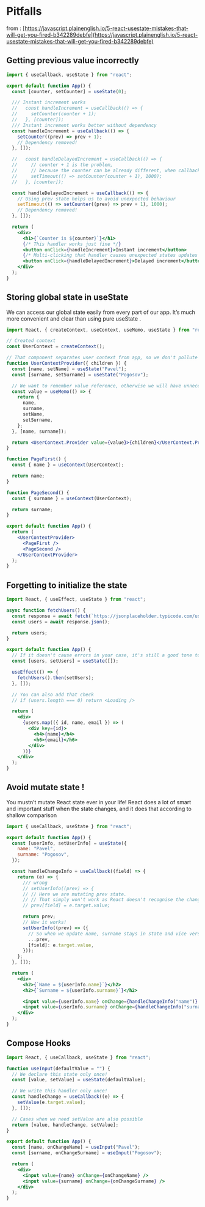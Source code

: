 # Pitfalls

from : [https://javascript.plainenglish.io/5-react-usestate-mistakes-that-will-get-you-fired-b342289debfe](https://javascript.plainenglish.io/5-react-usestate-mistakes-that-will-get-you-fired-b342289debfe)

## Getting previous value incorrectly

```jsx title='Not using it previous state can cause unexpected state updates'
import { useCallback, useState } from "react";

export default function App() {
  const [counter, setCounter] = useState(0);

  /// Instant increment works
  //   const handleIncrement = useCallback(() => {
  //     setCounter(counter + 1);
  //   }, [counter]);
  /// Instant increment works better without dependency
  const handleIncrement = useCallback(() => {
    setCounter((prev) => prev + 1);
    // Dependency removed!
  }, []);

  //   const handleDelayedIncrement = useCallback(() => {
  //     // counter + 1 is the problem,
  //     // because the counter can be already different, when callback invokes
  //     setTimeout(() => setCounter(counter + 1), 1000);
  //   }, [counter]);

  const handleDelayedIncrement = useCallback(() => {
    // Using prev state helps us to avoid unexpected behaviour
    setTimeout(() => setCounter((prev) => prev + 1), 1000);
    // Dependency removed!
  }, []);

  return (
    <div>
      <h1>{`Counter is ${counter}`}</h1>
      {/* This handler works just fine */}
      <button onClick={handleIncrement}>Instant increment</button>
      {/* Multi-clicking that handler causes unexpected states updates */}
      <button onClick={handleDelayedIncrement}>Delayed increment</button>
    </div>
  );
}
```

## Storing global state in useState

We can access our global state easily from every part of our app. It’s much more convenient and clear than using pure useState .

```jsx title='Use React Context.'
import React, { createContext, useContext, useMemo, useState } from "react";

// Created context
const UserContext = createContext();

// That component separates user context from app, so we don't pollute it
function UserContextProvider({ children }) {
  const [name, setName] = useState("Pavel");
  const [surname, setSurname] = useState("Pogosov");

  // We want to remember value reference, otherwise we will have unnecessary rerenders
  const value = useMemo(() => {
    return {
      name,
      surname,
      setName,
      setSurname,
    };
  }, [name, surname]);

  return <UserContext.Provider value={value}>{children}</UserContext.Provider>;
}

function PageFirst() {
  const { name } = useContext(UserContext);

  return name;
}

function PageSecond() {
  const { surname } = useContext(UserContext);

  return surname;
}

export default function App() {
  return (
    <UserContextProvider>
      <PageFirst />
      <PageSecond />
    </UserContextProvider>
  );
}
```

## Forgetting to initialize the state

```jsx title='Always initialize states'
import React, { useEffect, useState } from "react";

async function fetchUsers() {
  const response = await fetch(`https://jsonplaceholder.typicode.com/users`);
  const users = await response.json();

  return users;
}

export default function App() {
  // If it doesn't cause errors in your case, it's still a good tone to always initialize it (even with null)
  const [users, setUsers] = useState([]);

  useEffect(() => {
    fetchUsers().then(setUsers);
  }, []);

  // You can also add that check
  // if (users.length === 0) return <Loading />

  return (
    <div>
      {users.map(({ id, name, email }) => (
        <div key={id}>
          <h4>{name}</h4>
          <h6>{email}</h6>
        </div>
      ))}
    </div>
  );
}
```

## Avoid mutate state !

You mustn’t mutate React state ever in your life! React does a lot of smart and important stuff when the state changes, and it does that according to shallow comparison

```jsx title='Never mutate state ! '
import { useCallback, useState } from "react";

export default function App() {
  const [userInfo, setUserInfo] = useState({
    name: "Pavel",
    surname: "Pogosov",
  });

  const handleChangeInfo = useCallback((field) => {
    return (e) => {
      /// wrong
      // setUserInfo((prev) => {
      // // Here we are mutating prev state.
      // // That simply won't work as React doesn't recognise the change
      // prev[field] = e.target.value;

      return prev;
      // Now it works!
      setUserInfo((prev) => ({
        // So when we update name, surname stays in state and vice versa
        ...prev,
        [field]: e.target.value,
      }));
    };
  }, []);

  return (
    <div>
      <h2>{`Name = ${userInfo.name}`}</h2>
      <h2>{`Surname = ${userInfo.surname}`}</h2>

      <input value={userInfo.name} onChange={handleChangeInfo("name")} />
      <input value={userInfo.surname} onChange={handleChangeInfo("surname")} />
    </div>
  );
}
```

## Compose Hooks

```jsx title='Useinput will avoid using two hooks for name and surname'
import React, { useCallback, useState } from "react";

function useInput(defaultValue = "") {
  // We declare this state only once!
  const [value, setValue] = useState(defaultValue);

  // We write this handler only once!
  const handleChange = useCallback((e) => {
    setValue(e.target.value);
  }, []);

  // Cases when we need setValue are also possible
  return [value, handleChange, setValue];
}

export default function App() {
  const [name, onChangeName] = useInput("Pavel");
  const [surname, onChangeSurname] = useInput("Pogosov");

  return (
    <div>
      <input value={name} onChange={onChangeName} />
      <input value={surname} onChange={onChangeSurname} />
    </div>
  );
}
```
